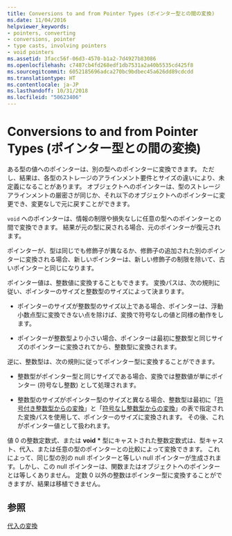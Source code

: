 ```yaml
---
title: Conversions to and from Pointer Types (ポインター型との間の変換)
ms.date: 11/04/2016
helpviewer_keywords:
- pointers, converting
- conversions, pointer
- type casts, involving pointers
- void pointers
ms.assetid: 3facc56f-06d3-4570-b1a2-7d4927b83086
ms.openlocfilehash: c7487cb4fd268edf1db7531a2a40b5535cd425f8
ms.sourcegitcommit: 6052185696adca270bc9bdbec45a626dd89cdcdd
ms.translationtype: HT
ms.contentlocale: ja-JP
ms.lasthandoff: 10/31/2018
ms.locfileid: "50623406"
---
```

# <a name="conversions-to-and-from-pointer-types"></a>Conversions to and from Pointer Types (ポインター型との間の変換)

ある型の値へのポインターは、別の型へのポインターに変換できます。 ただし、結果は、各型のストレージのアラインメント要件とサイズの違いにより、未定義になることがあります。 オブジェクトへのポインターは、型のストレージ アラインメントの厳密さが同じか、それ以下のオブジェクトへのポインターに変更でき、変更なしで元に戻すことができます。

`void` へのポインターは、情報の制限や損失なしに任意の型へのポインターとの間で変換できます。 結果が元の型に戻される場合、元のポインターが復元されます。

ポインターが、型は同じでも修飾子が異なるか、修飾子の追加された別のポインターに変換される場合、新しいポインターは、新しい修飾子の制限を除いて、古いポインターと同じになります。

ポインター値は、整数値に変換することもできます。 変換パスは、次の規則に従い、ポインターのサイズと整数型のサイズによって決まります。

- ポインターのサイズが整数型のサイズ以上である場合、ポインターは、浮動小数点型に変換できない点を除けば、変換で符号なしの値と同様の動作をします。

- ポインターが整数型より小さい場合、ポインターは最初に整数型と同じサイズのポインターに変換されてから、整数型に変換されます。

逆に、整数型は、次の規則に従ってポインター型に変換することができます。

- 整数型がポインター型と同じサイズである場合、変換では整数値が単にポインター (符号なし整数) として処理されます。

- 整数型のサイズがポインター型のサイズと異なる場合、整数型は最初に「[符号付き整数型からの変換](../c-language/conversions-from-signed-integral-types.md)」と「[符号なし整数型からの変換](../c-language/conversions-from-unsigned-integral-types.md)」の表で指定された変換パスを使用して、ポインターのサイズに変換されます。 その後、これがポインター値として扱われます。

値 0 の整数定数式、または **void** <strong>\*</strong> 型にキャストされた整数定数式は、型キャスト、代入、または任意の型のポインターとの比較によって変換できます。 これによって、同じ型の別の null ポインターと等しい null ポインターが生成されます。しかし、この null ポインターは、関数またはオブジェクトへのポインターとは等しくありません。 定数 0 以外の整数はポインター型に変換することができますが、結果は移植できません。

## <a name="see-also"></a>参照

[代入の変換](../c-language/assignment-conversions.md)